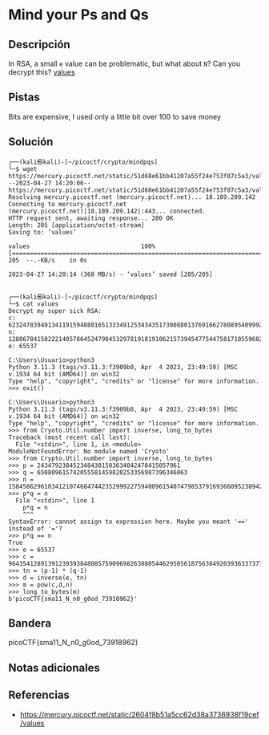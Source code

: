 # Mind your Ps and Qs

## Descripción

In RSA, a small `e` value can be problematic, but what about `N`? Can you decrypt this? [values](https://mercury.picoctf.net/static/2604f8b51a5cc62d38a3736938f19cef/values)

## Pistas

Bits are expensive, I used only a little bit over 100 to save money

## Solución

```
┌──(kali㉿kali)-[~/picoctf/crypto/mindpqs]
└─$ wget https://mercury.picoctf.net/static/51d68e61bb41207a55f24e753f07c5a3/values               
--2023-04-27 14:20:06--  https://mercury.picoctf.net/static/51d68e61bb41207a55f24e753f07c5a3/values
Resolving mercury.picoctf.net (mercury.picoctf.net)... 18.189.209.142
Connecting to mercury.picoctf.net (mercury.picoctf.net)|18.189.209.142|:443... connected.
HTTP request sent, awaiting response... 200 OK
Length: 205 [application/octet-stream]
Saving to: ‘values’

values                               100%[======================================================================>]     205  --.-KB/s    in 0s      

2023-04-27 14:20:14 (368 MB/s) - ‘values’ saved [205/205]

                                                                                                                                                    
┌──(kali㉿kali)-[~/picoctf/crypto/mindpqs]
└─$ cat values
Decrypt my super sick RSA:
c: 62324783949134119159408816513334912534343517300880137691662780895409992760262021
n: 1280678415822214057864524798453297819181910621573945477544758171055968245116423923
e: 65537

C:\Users\Usuario>python3
Python 3.11.3 (tags/v3.11.3:f3909b8, Apr  4 2023, 23:49:59) [MSC v.1934 64 bit (AMD64)] on win32
Type "help", "copyright", "credits" or "license" for more information.
>>> exit()

C:\Users\Usuario>python3
Python 3.11.3 (tags/v3.11.3:f3909b8, Apr  4 2023, 23:49:59) [MSC v.1934 64 bit (AMD64)] on win32
Type "help", "copyright", "credits" or "license" for more information.
>>> from Cryoto.Util.number import inverse, long_to_bytes
Traceback (most recent call last):
  File "<stdin>", line 1, in <module>
ModuleNotFoundError: No module named 'Cryoto'
>>> from Crypto.Util.number import inverse, long_to_bytes
>>> p = 2434792384523484381583634042478415057961
>>> q = 650809615742055581459820253356987396346063
>>> n = 1584586296183412107468474423529992275940096154074798537916936609523894209759157543
>>> p*q = n
  File "<stdin>", line 1
    p*q = n
    ^^^
SyntaxError: cannot assign to expression here. Maybe you meant '==' instead of '='?
>>> p*q == n
True
>>> e = 65537
>>> c = 964354128913912393938480857590969826308054462950561875638492039363373779803642185
>>> tn = (p-1) * (q-1)
>>> d = inverse(e, tn)
>>> m = pow(c,d,n)
>>> long_to_bytes(m)
b'picoCTF{sma11_N_n0_g0od_73918962}'
```

## Bandera

picoCTF{sma11_N_n0_g0od_73918962}

## Notas adicionales



## Referencias
- https://mercury.picoctf.net/static/2604f8b51a5cc62d38a3736938f19cef/values